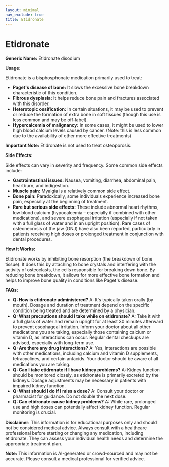 ```yaml
---
layout: minimal
nav_exclude: true
title: Etidronate
---
```


# Etidronate

**Generic Name:** Etidronate disodium

**Usage:**

Etidronate is a bisphosphonate medication primarily used to treat:

* **Paget's disease of bone:**  It slows the excessive bone breakdown characteristic of this condition.
* **Fibrous dysplasia:** It helps reduce bone pain and fractures associated with this disorder.
* **Heterotopic ossification:**  In certain situations, it may be used to prevent or reduce the formation of extra bone in soft tissues (though this use is less common and may be off-label).
* **Hypercalcemia of malignancy:** In some cases, it might be used to lower high blood calcium levels caused by cancer. (Note: this is less common due to the availability of other more effective treatments)

**Important Note:**  Etidronate is not used to treat osteoporosis.

**Side Effects:**

Side effects can vary in severity and frequency.  Some common side effects include:

* **Gastrointestinal issues:**  Nausea, vomiting, diarrhea, abdominal pain, heartburn, and indigestion.
* **Muscle pain:**  Myalgia is a relatively common side effect.
* **Bone pain:**  Paradoxically, some individuals experience increased bone pain, especially at the beginning of treatment.
* **Rare but serious side effects:**  These include abnormal heart rhythms, low blood calcium (hypocalcemia – especially if combined with other medications), and severe esophageal irritation (especially if not taken with a full glass of water and in an upright position).  Rare cases of osteonecrosis of the jaw (ONJ) have also been reported, particularly in patients receiving high doses or prolonged treatment in conjunction with dental procedures.


**How it Works:**

Etidronate works by inhibiting bone resorption (the breakdown of bone tissue).  It does this by attaching to bone crystals and interfering with the activity of osteoclasts, the cells responsible for breaking down bone.  By reducing bone breakdown, it allows for more effective bone formation and helps to improve bone quality in conditions like Paget's disease.

**FAQs:**

* **Q: How is etidronate administered?** A: It's typically taken orally (by mouth).  Dosage and duration of treatment depend on the specific condition being treated and are determined by a physician.
* **Q: What precautions should I take while on etidronate?** A:  Take it with a full glass of water and remain upright for at least 30 minutes afterward to prevent esophageal irritation.  Inform your doctor about all other medications you are taking, especially those containing calcium or vitamin D, as interactions can occur. Regular dental checkups are advised, especially with long-term use.
* **Q: Are there any drug interactions?** A: Yes, interactions are possible with other medications, including calcium and vitamin D supplements, tetracyclines, and certain antacids.  Your doctor should be aware of all medications you are taking.
* **Q:  Can I take etidronate if I have kidney problems?** A:  Kidney function should be monitored closely, as etidronate is primarily excreted by the kidneys.  Dosage adjustments may be necessary in patients with impaired kidney function.
* **Q: What should I do if I miss a dose?** A:  Consult your doctor or pharmacist for guidance.  Do not double the next dose.
* **Q: Can etidronate cause kidney problems?** A: While rare, prolonged use and high doses can potentially affect kidney function.  Regular monitoring is crucial.

**Disclaimer:** This information is for educational purposes only and should not be considered medical advice.  Always consult with a healthcare professional before starting or changing any medication, including etidronate. They can assess your individual health needs and determine the appropriate treatment plan.


**Note:** This information is AI-generated or crowd-sourced and may not be accurate. Please consult a medical professional for verified advice.